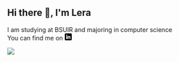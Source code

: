 <!--### Hi there 👋-->

<!--
**EcLerk/EcLerk** is a ✨ _special_ ✨ repository because its `README.md` (this file) appears on your GitHub profile.

Here are some ideas to get you started:

- 🔭 I’m currently working on ...

- 👯 I’m looking to collaborate on ...
- 🤔 I’m looking for help with ...
- 💬 Ask me about ...
- 📫 How to reach me: ...
- 😄 Pronouns: ...
- ⚡ Fun fact: ...
-->
## Hi there 👋, I'm Lera
I am studying at BSUIR and majoring in computer science    
You can find me on  <a href="https://www.linkedin.com/in/ecler"><img src="linkedin (1).png"></a>

![](https://github-profile-summary-cards.vercel.app/api/cards/profile-details?username=EcLerk&count_private=true&include_all_commits=true&theme=dark)
<!--- 🌱 I’m currently learning ASP.NET Core MVC & C#
- 🔭 I’m currently working on this page. -->





<!--- 🌱 I’m currently learning ASP.NET Core MVC & C#

<div>
	<img height="190em" src="https://github-readme-stats.vercel.app/api?username=EcLerk&count_private=true&show_icons=true&theme=dark" />
  	<img height="190em" src="https://github-readme-stats.vercel.app/api/top-langs/?username=EcLerk&layout=compact&hide=javascript&theme=dark" />
</div>
-->
